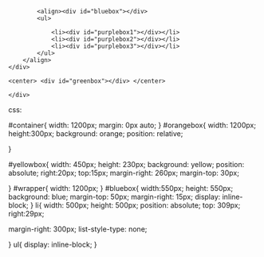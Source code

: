 <!DOCTYPE html>
<html>
<meta charset="utf-8">
<link rel="stylesheet" type="text/css" href="S5.css">
<head>
	<title>S5 Css Practice</title>
</head>
<body>
	<div id="container">
	<div id="orangebox"></div>
	<div id="yellowbox"></div>
	<div id="wrapper">
			
			<align><div id="bluebox"></div>
			<ul>
				
				<li><div id="purplebox1"></div></li>
				<li><div id="purplebox2"></div></li>
				<li><div id="purplebox3"></div></li>
			</ul>
		</align>
	</div>

	<center> <div id="greenbox"></div> </center>

	</div>
</body>
</html>


css:

#container{
	width: 1200px;
	margin: 0px auto;
}
#orangebox{
	width: 1200px;
	height:300px;
	background: orange;
	position: relative;

}

#yellowbox{
	width: 450px;
	height: 230px;
	background: yellow;
	position: absolute;
	right:20px;
	top:15px;
	margin-right: 260px;
	margin-top: 30px;

}
#wrapper{
	width: 1200px;
}
#bluebox{
		width:550px;
		height: 550px;
		background: blue;
		margin-top: 50px;
		margin-right: 15px;
		display: inline-block;
}
li{
width: 500px;
height: 500px;
position: absolute;
top: 309px;
right:29px;

margin-right: 300px;
 list-style-type: none;
	


}
ul{
	display: inline-block;
}
